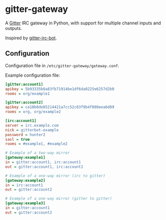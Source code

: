 # gitter-gateway

A [Gitter](https://gitter.im) IRC gateway in Python, with support for
multiple channel inputs and outputs.

Inspired by [gitter-irc-bot](https://github.com/finnp/gitter-irc-bot).


## Configuration

Configuration file in `/etc/gitter-gateway/gateway.conf`.

Example configuration file:

```ini
[gitter:account1]
apikey = 5b93335b8a83fb71914be1df6da0225e6257d2b0
rooms = org/example1

[gitter:account2]
apikey = ca18b0de85214421a7cc52c83f9b4f080eea6d89
rooms = org, org/example2

[irc:account1]
server = irc.example.com
nick = gitterbot-example
password = hunter2
sasl = true
rooms = #example1, #example2

# Example of a two-way mirror
[gateway:example1]
in = gitter:account1, irc:account1
out = gitter:account1, irc:account1

# Example of a one-way mirror (irc to gitter)
[gateway:example2]
in = irc:account1
out = gitter:account2

# Example of a one-way mirror (gitter to gitter)
[gateway:example3]
in = gitter:account1
out = gitter:account2
```
